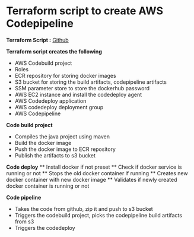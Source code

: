 # Terraform script to create AWS Codepipeline

**Terraform Script :** [Github](https://github.com/vigneshsweekaran/terraform/tree/main/aws/09-codepipeline/hello-world)

**Terraform script creates the following**
* AWS Codebuild project
* Roles
* ECR repository for storing docker images
* S3 bucket for storing the build artifacts, codepipeline artifacts
* SSM parameter store to store the dockerhub password
* AWS EC2 instance and install the codedeploy agent
* AWS Codedeploy application
* AWS codedeploy deployment group
* AWS Codepipeline

**Code build project**
* Compiles the java project using maven
* Build the docker image
* Push the docker image to ECR repository
* Publish the artifacts to s3 bucket

**Code deploy**
** Install docker if not preset
** Check if docker service is running or not
** Stops the old docker container if running
** Creates new docker container with new docker image
** Validates if newly created docker container is running or not

**Code pipeline**
* Takes the code from github, zip it and push to s3 bucket
* Triggers the codebuild project, picks the codepipeline build artifacts from s3
* Triggers the codedeploy
